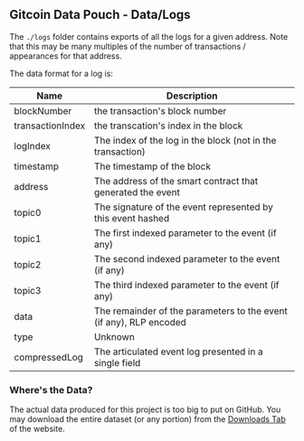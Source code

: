 ## Gitcoin Data Pouch - Data/Logs

The `./logs` folder contains exports of all the logs for a given address. Note that this may be many multiples of the number of transactions / appearances for that address.

The data format for a log is:

| Name             | Description                                                        |
| ---------------- | ------------------------------------------------------------------ |
| blockNumber      | the transaction's block number                                     |
| transactionIndex | the transcation's index in the block                               |
| logIndex         | The index of the log in the block (not in the transaction)         |
| timestamp        | The timestamp of the block                                         |
| address          | The address of the smart contract that generated the event         |
| topic0           | The signature of the event represented by this event hashed        |
| topic1           | The first indexed parameter to the event (if any)                  |
| topic2           | The second indexed parameter to the event (if any)                 |
| topic3           | The third indexed parameter to the event (if any)                  |
| data             | The remainder of the parameters to the event (if any), RLP encoded |
| type             | Unknown                                                            |
| compressedLog    | The articulated event log presented in a single field              |

### Where's the Data?

The actual data produced for this project is too big to put on GitHub. You may download the entire dataset (or any portion) from the [Downloads Tab](https://tokenomics.io/gitcoin) of the website.